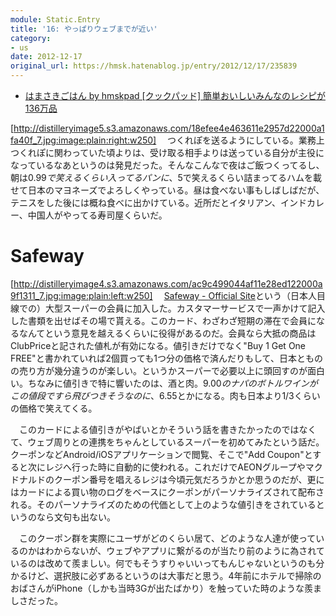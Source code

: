 ```yaml
---
module: Static.Entry
title: '16: やっぱりウェブまでが近い'
category:
- us
date: 2012-12-17
original_url: https://hmsk.hatenablog.jp/entry/2012/12/17/235839
---
```


- [はまさきごはん by hmskpad [クックパッド] 簡単おいしいみんなのレシピが136万品](http://cookpad.com/tsukurepo/list/2107299)

[http://distilleryimage5.s3.amazonaws.com/18efee4e463611e2957d22000a1fa40f_7.jpg:image:plain:right:w250]
　つくれぽを送るようにしている。業務上つくれぽに関わっていた頃よりは、受け取る相手よりは送っている自分が主役になっているなあというのは発見だった。そんなこんなで夜はご飯つくってるし、朝は$0.99で笑えるくらい入ってるパンに、$5で笑えるくらい詰まってるハムを載せて日本のマヨネーズでよろしくやっている。昼は食べない事もしばしばだが、テニスをした後には概ね食べに出かけている。近所だとイタリアン、インドカレー、中国人がやってる寿司屋くらいだ。

# Safeway

[http://distilleryimage4.s3.amazonaws.com/ac9c499044af11e28ed122000a9f1311_7.jpg:image:plain:left:w250]
　[Safeway - Official Site](http://www.safeway.com/IFL/Grocery/Home)という（日本人目線での）大型スーパーの会員に加入した。カスタマーサービスで一声かけて記入した書類を出せばその場で貰える。このカード、わざわざ短期の滞在で会員になるなんてという意見を越えるくらいに役得があるのだ。会員なら大抵の商品はClubPriceと記された値札が有効になる。値引きだけでなく"Buy 1 Get One FREE"と書かれていれば2個買っても1つ分の価格で済んだりもして、日本とものの売り方が幾分違うのが楽しい。というかスーパーで必要以上に頭回すのが面白い。ちなみに値引きで特に響いたのは、酒と肉。$9.00のナパのボトルワインがこの値段ですら飛びつきそうなのに、$6.55とかになる。肉も日本より1/3くらいの価格で笑えてくる。

　このカードによる値引きがやばいとかそういう話を書きたかったのではなくて、ウェブ周りとの連携をちゃんとしているスーパーを初めてみたという話だ。クーポンなどAndroid/iOSアプリケーションで閲覧、そこで"Add Coupon"とすると次にレジへ行った時に自動的に使われる。これだけでAEONグループやマクドナルドのクーポン番号を唱えるレジは今頃元気だろうかとか思うのだが、更にはカードによる買い物のログをベースにクーポンがパーソナライズされて配布される。そのパーソナライズのための代価として上のような値引きをされているというのなら文句も出ない。

　このクーポン群を実際にユーザがどのくらい居て、どのような人達が使っているのかはわからないが、ウェブやアプリに繋がるのが当たり前のように為されているのは改めて羨ましい。何でもそうすりゃいいってもんじゃないというのも分かるけど、選択肢に必ずあるというのは大事だと思う。4年前にホテルで掃除のおばさんがiPhone（しかも当時3Gが出たばかり）を触っていた時のような羨ましさだった。
